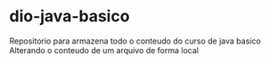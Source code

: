 # dio-java-basico
Repositorio para armazena todo o conteudo do curso de java basico
Alterando o conteudo de um arquivo de forma local